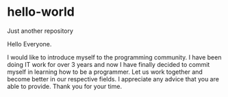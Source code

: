 # hello-world
Just another repository

Hello Everyone.

I would like to introduce myself to the programming community. I have been doing IT work for over 3 years and now I have finally decided to commit myself in learning how to be a programmer. Let us work together and become better in our respective fields. I appreciate any advice that you are able to provide. Thank you for your time.
